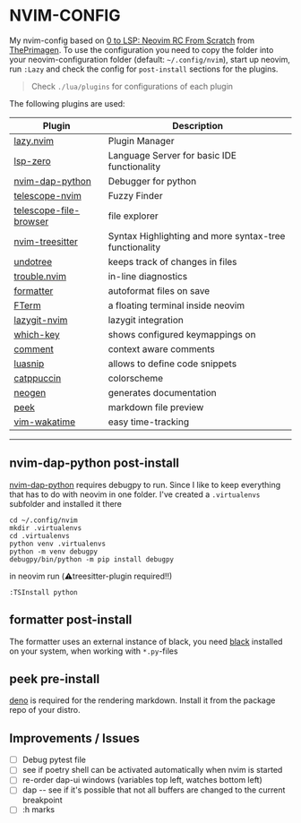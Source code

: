 # NVIM-CONFIG

My nvim-config based on [0 to LSP: Neovim RC From Scratch](https://www.youtube.com/watch?v=w7i4amO_zaE) from [ThePrimagen](https://github.com/ThePrimeagen).
To use the configuration you need to copy the folder into your neovim-configuration folder (default: `~/.config/nvim`), start
up neovim, run `:Lazy` and check the config for `post-install` sections for the plugins.

> Check `./lua/plugins` for configurations of each plugin

The following plugins are used:

| Plugin | Description |
|--------|-------------|
| [lazy.nvim](https://github.com/folke/lazy.nvim) | Plugin Manager |
| [lsp-zero](https://github.com/VonHeikemen/lsp-zero.nvim) | Language Server for basic IDE functionality |
| [nvim-dap-python](https://github.com/mfussenegger/nvim-dap-python) | Debugger for python | yes |
| [telescope-nvim](https://github.com/nvim-telescope/telescope.nvim) | Fuzzy Finder |
| [telescope-file-browser](https://github.com/nvim-telescope/telescope-file-browser.nvim) | file explorer |
| [nvim-treesitter](https://github.com/nvim-treesitter/nvim-treesitter) | Syntax Highlighting and more syntax-tree functionality |
| [undotree](https://github.com/mbbill/undotree) | keeps track of changes in files |
| [trouble.nvim](https://github.com/folke/trouble.nvim) | in-line diagnostics |
| [formatter](https://github.com/mhartington/formatter.nvim) | autoformat files on save |
| [FTerm](https://github.com/numToStr/FTerm.nvim) | a floating terminal inside neovim |
| [lazygit-nvim](https://github.com/kdheepak/lazygit.nvim) | lazygit integration |
| [which-key](https://github.com/folke/which-key.nvim) | shows configured keymappings on <leader> |
| [comment](https://github.com/numToStr/Comment.nvim) | context aware comments |
| [luasnip](https://github.com/L3MON4D3/LuaSnip) | allows to define code snippets |
| [catppuccin](https://github.com/catppuccin/nvim) | colorscheme |
| [neogen](https://github.com/danymat/neogen) | generates documentation |
| [peek](https://github.com/toppair/peek) | markdown file preview |
| [vim-wakatime](https://github.com/wakatime/vim-wakatime) | easy time-tracking |

---

## nvim-dap-python post-install

[nvim-dap-python](https://github.com/mfussenegger/nvim-dap-python) requires
debugpy to run. Since I like to keep everything that has to do with neovim in
one folder. I've created a `.virtualenvs` subfolder and installed it there

```shell
cd ~/.config/nvim
mkdir .virtualenvs
cd .virtualenvs
python venv .virtualenvs
python -m venv debugpy
debugpy/bin/python -m pip install debugpy
```

in neovim run (:warning:treesitter-plugin required!!)
```
:TSInstall python
```

## formatter post-install

The formatter uses an external instance of black, you need
[black](https://github.com/psf/black) installed on your system, when working
with `*.py`-files

## peek pre-install

[deno](https://deno.land/) is required for the rendering markdown. Install it
from the package repo of your distro.


## Improvements / Issues
- [ ] Debug pytest file
- [ ] see if poetry shell can be activated automatically when nvim is started
- [ ] re-order dap-ui windows (variables top left, watches bottom left)
- [ ] dap -- see if it's possible that not all buffers are changed to the current breakpoint
- [ ] :h marks
